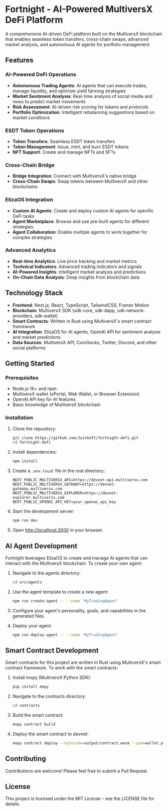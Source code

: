 # Fortnight - AI-Powered MultiversX DeFi Platform

A comprehensive AI-driven DeFi platform built on the MultiversX blockchain that enables seamless token transfers, cross-chain swaps, advanced market analysis, and autonomous AI agents for portfolio management.

## Features

### AI-Powered DeFi Operations
- **Autonomous Trading Agents**: AI agents that can execute trades, manage liquidity, and optimize yield farming strategies
- **Market Sentiment Analysis**: Real-time analysis of social media and news to predict market movements
- **Risk Assessment**: AI-driven risk scoring for tokens and protocols
- **Portfolio Optimization**: Intelligent rebalancing suggestions based on market conditions

### ESDT Token Operations
- **Token Transfers**: Seamless ESDT token transfers
- **Token Management**: Issue, mint, and burn ESDT tokens
- **NFT Support**: Create and manage NFTs and SFTs

### Cross-Chain Bridge
- **Bridge Integration**: Connect with MultiversX's native bridge
- **Cross-Chain Swaps**: Swap tokens between MultiversX and other blockchains

### ElizaOS Integration
- **Custom AI Agents**: Create and deploy custom AI agents for specific DeFi tasks
- **Agent Marketplace**: Browse and use pre-built agents for different strategies
- **Agent Collaboration**: Enable multiple agents to work together for complex strategies

### Advanced Analytics
- **Real-time Analytics**: Live price tracking and market metrics
- **Technical Indicators**: Advanced trading indicators and signals
- **AI-Powered Insights**: Intelligent market analysis and predictions
- **On-Chain Data Analysis**: Deep insights from blockchain data

## Technology Stack

- **Frontend**: Next.js, React, TypeScript, TailwindCSS, Framer Motion
- **Blockchain**: MultiversX SDK (sdk-core, sdk-dapp, sdk-network-providers, sdk-wallet)
- **Smart Contracts**: Written in Rust using MultiversX's smart contract framework
- **AI Integration**: ElizaOS for AI agents, OpenAI API for sentiment analysis and market predictions
- **Data Sources**: MultiversX API, CoinGecko, Twitter, Discord, and other social platforms

## Getting Started

### Prerequisites

- Node.js 16+ and npm
- MultiversX wallet (xPortal, Web Wallet, or Browser Extension)
- OpenAI API key for AI features
- Basic knowledge of MultiversX blockchain

### Installation

1. Clone the repository:
   ```bash
   git clone https://github.com/JuinSoft/fortnight-defi.git
   cd fortnight-defi
   ```

2. Install dependencies:
   ```bash
   npm install
   ```

3. Create a `.env.local` file in the root directory:
   ```
   NEXT_PUBLIC_MULTIVERSX_API=https://devnet-api.multiversx.com
   NEXT_PUBLIC_MULTIVERSX_GATEWAY=https://devnet-gateway.multiversx.com
   NEXT_PUBLIC_MULTIVERSX_EXPLORER=https://devnet-explorer.multiversx.com
   NEXT_PUBLIC_OPENAI_API_KEY=your_openai_api_key
   ```

4. Start the development server:
   ```bash
   npm run dev
   ```

5. Open [http://localhost:3000](http://localhost:3000) in your browser.

## AI Agent Development

Fortnight leverages ElizaOS to create and manage AI agents that can interact with the MultiversX blockchain. To create your own agent:

1. Navigate to the agents directory:
   ```bash
   cd src/agents
   ```

2. Use the agent template to create a new agent:
   ```bash
   npm run create-agent -- --name "MyTradingAgent"
   ```

3. Configure your agent's personality, goals, and capabilities in the generated files.

4. Deploy your agent:
   ```bash
   npm run deploy-agent -- --name "MyTradingAgent"
   ```

## Smart Contract Development

Smart contracts for this project are written in Rust using MultiversX's smart contract framework. To work with the smart contracts:

1. Install mxpy (MultiversX Python SDK):
   ```bash
   pip install mxpy
   ```

2. Navigate to the contracts directory:
   ```bash
   cd contracts
   ```

3. Build the smart contract:
   ```bash
   mxpy contract build
   ```

4. Deploy the smart contract to devnet:
   ```bash
   mxpy contract deploy --bytecode=output/contract.wasm --pem=wallet.pem --gas-limit=60000000 --proxy=https://devnet-gateway.multiversx.com --chain=D --recall-nonce --send
   ```

## Contributing

Contributions are welcome! Please feel free to submit a Pull Request.

## License

This project is licensed under the MIT License - see the LICENSE file for details. 